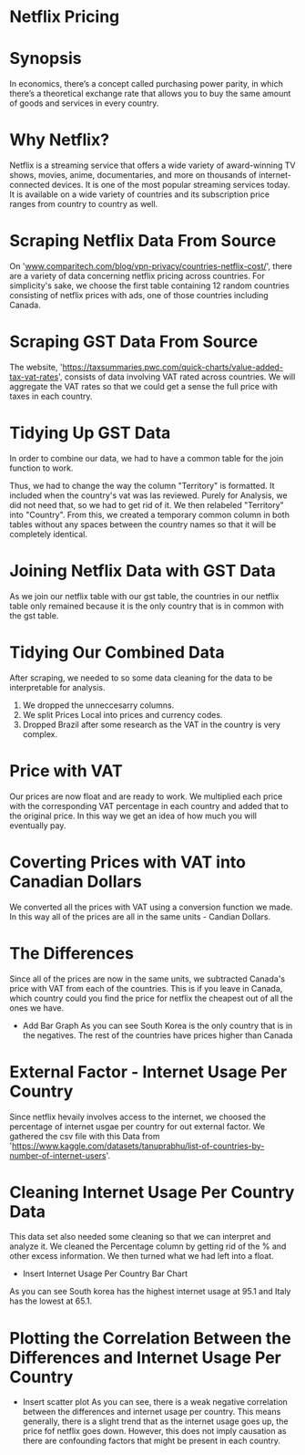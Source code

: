 # Netflix Pricing 

# Synopsis
In economics, there’s a concept called purchasing power parity, in which there’s a theoretical exchange rate that allows you to buy the same amount of goods and services in every country.

# Why Netflix? 
Netflix is a streaming service that offers a wide variety of award-winning TV shows, movies, anime, documentaries, and more on thousands of internet-connected devices. It is one of the most popular streaming services today. It is available on a wide variety of countries and its subscription price ranges from country to country as well. 

# Scraping Netflix Data From Source
On 'www.comparitech.com/blog/vpn-privacy/countries-netflix-cost/', there are a variety of data concerning netflix pricing across countries. For simplicity's sake, we choose the first table containing 12 random countries consisting of netflix prices with ads, one of those countries including Canada.

# Scraping GST Data From Source 
The website, 'https://taxsummaries.pwc.com/quick-charts/value-added-tax-vat-rates', consists of data involving VAT rated across countries. We will aggregate the VAT rates so that we could get a sense the full price with taxes in each country. 

# Tidying Up GST Data
In order to combine our data, we had to have a common table for the join function to work. 

Thus, we had to change the way the column "Territory" is formatted. It included when the country's vat was las reviewed. Purely for Analysis, we did not need that, so we had to get rid of it. We then relabeled "Territory" into "Country". From this, we created a temporary common column in both tables without any spaces between the country names so that it will be completely identical. 

# Joining Netflix Data with GST Data
As we join our netflix table with our gst table, the countries in our netflix table only remained because it is the only country that is in common with the gst table. 

# Tidying Our Combined Data 
After scraping, we needed to so some data cleaning for the data to be interpretable for analysis. 
1. We dropped the unneccesarry columns.  
2. We split Prices Local into prices and currency codes. 
3. Dropped Brazil after some research as the VAT in the country is very complex. 

# Price with VAT 
Our prices are now float and are ready to work. We multiplied each price with the corresponding VAT percentage in each country and added that to the original price. In this way we get an idea of how much you will eventually pay. 

# Coverting Prices with VAT into Canadian Dollars 
We converted all the prices with VAT using a conversion function we made. In this way all of the prices are all in the same units - Candian Dollars. 

# The Differences 
Since all of the prices are now in the same units, we subtracted Canada's price with VAT from each of the countries. This is if you leave in Canada, which country could you find the price for netflix the cheapest out of all the ones we have. 

* Add Bar Graph 
As you can see South Korea is the only country that is in the negatives. The rest of the countries have prices higher than Canada 

# External Factor - Internet Usage Per Country 
Since netflix hevaily involves access to the internet, we choosed the percentage of internet usgae per country for out external factor. 
We gathered the csv file with this Data from 'https://www.kaggle.com/datasets/tanuprabhu/list-of-countries-by-number-of-internet-users'. 

# Cleaning Internet Usage Per Country Data 
This data set also needed some cleaning so that we can interpret and analyze it. We cleaned the Percentage column by getting rid of the % and other excess information. We then turned what we had left into a float. 
* Insert Internet Usage Per Country Bar Chart 

As you can see South korea has the highest internet usage at 95.1 and Italy has the lowest at 65.1. 

# Plotting the Correlation Between the Differences and Internet Usage Per Country
* Insert scatter plot 
As you can see, there is a weak negative correlation between the differences and internet usage per country. This means generally, there is a slight trend that as the internet usage goes up, the price fof netflix goes down. However, this does not imply causation as there are confounding factors that might be present in each country. 
